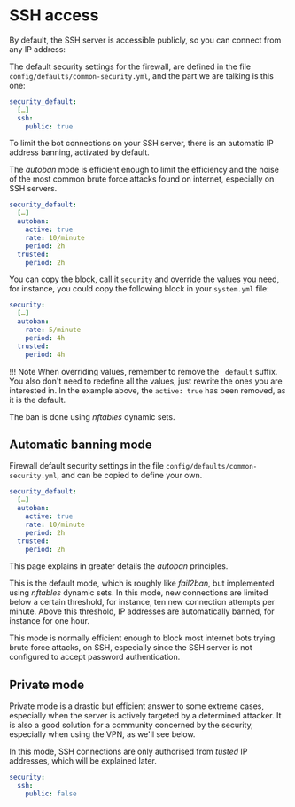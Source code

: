 # SSH access

By default, the SSH server is accessible publicly, so you can connect from any IP address:

The default security settings for the firewall, are defined in the file
`config/defaults/common-security.yml`, and the part we are talking is this one:

```yml
security_default:
  […]
  ssh:
    public: true
```

To limit the bot connections on your SSH server, there is an automatic IP address banning,
activated by default.

The _autoban_ mode is efficient enough to limit the efficiency and the noise of the most
common brute force attacks found on internet, especially on SSH servers.

```yml
security_default:
  […]
  autoban:
    active: true
    rate: 10/minute
    period: 2h
  trusted:
    period: 2h
```

You can copy the block, call it `security` and override the values you need, for instance,
you could copy the following block in your `system.yml` file:


```yml
security:
  […]
  autoban:
    rate: 5/minute
    period: 4h
  trusted:
    period: 4h
```

!!! Note
    When overriding values, remember to remove the `_default` suffix. You also don't need
    to redefine all the values, just rewrite the ones you are interested in. In the
    example above, the `active: true` has been removed, as it is the default.

The ban is done using _nftables_ dynamic sets.

## Automatic banning mode

Firewall default security settings in the file
`config/defaults/common-security.yml`, and can be copied to define your own.


```yml
security_default:
  […]
  autoban:
    active: true
    rate: 10/minute
    period: 2h
  trusted:
    period: 2h
```

This page explains in greater details the _autoban_ principles.

This is the default mode, which is roughly like _fail2ban_, but implemented using
_nftables_ dynamic sets. In this mode, new connections are limited below a certain
threshold, for instance, ten new connection attempts per minute. Above this threshold, IP
addresses are automatically banned, for instance for one hour.

This mode is normally efficient enough to block most internet bots trying brute force
attacks, on SSH, especially since the SSH server is not configured to accept password
authentication.


## Private mode

Private mode is a drastic but efficient answer to some extreme cases, especially when the
server is actively targeted by a determined attacker. It is also a good solution for a
community concerned by the security, especially when using the VPN, as we'll see below.

In this mode, SSH connections are only authorised from _tusted_ IP addresses, which will
be explained later.

```yml
security:
  ssh:
    public: false
```
